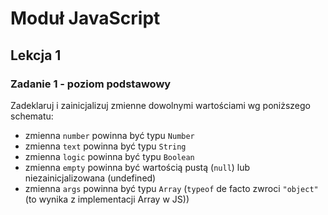 # Moduł JavaScript
## Lekcja 1
### Zadanie 1 - poziom podstawowy 
Zadeklaruj i zainicjalizuj zmienne dowolnymi wartościami wg poniższego schematu:

* zmienna `number` powinna być typu `Number`
* zmienna `text` powinna być typu `String`
* zmienna `logic` powinna być typu `Boolean`
* zmienna `empty` powinna być wartością pustą (`null`) lub niezainicjalizowana (undefined)
* zmienna `args` powinna być typu `Array` (`typeof` de facto zwroci `"object"` (to wynika z implementacji Array w JS))
